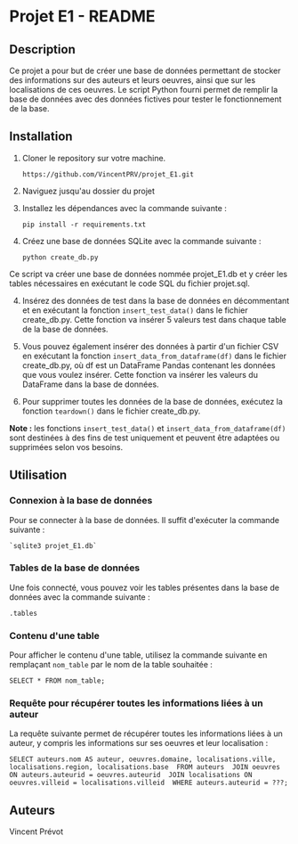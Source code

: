 # Projet E1 - README

## Description

Ce projet a pour but de créer une base de données permettant de stocker des informations sur des auteurs et leurs oeuvres, ainsi que sur les localisations de ces oeuvres. Le script Python fourni permet de remplir la base de données avec des données fictives pour tester le fonctionnement de la base.


## Installation

1. Cloner le repository sur votre machine.

    `https://github.com/VincentPRV/projet_E1.git`

2. Naviguez jusqu'au dossier du projet

3. Installez les dépendances avec la commande suivante :

    `pip install -r requirements.txt`

4. Créez une base de données SQLite avec la commande suivante :

    `python create_db.py`

Ce script va créer une base de données nommée projet_E1.db et y créer les tables nécessaires en exécutant le code SQL du fichier projet.sql.

4. Insérez des données de test dans la base de données en décommentant et en exécutant la fonction `insert_test_data()` dans le fichier create_db.py. Cette fonction va insérer 5 valeurs test dans chaque table de la base de données.

5. Vous pouvez également insérer des données à partir d'un fichier CSV en exécutant la fonction `insert_data_from_dataframe(df)` dans le fichier create_db.py, où df est un DataFrame Pandas contenant les données que vous voulez insérer. Cette fonction va insérer les valeurs du DataFrame dans la base de données.

6. Pour supprimer toutes les données de la base de données, exécutez la fonction `teardown()` dans le fichier create_db.py.

**Note :** les fonctions `insert_test_data()` et `insert_data_from_dataframe(df)` sont destinées à des fins de test uniquement et peuvent être adaptées ou supprimées selon vos besoins.


## Utilisation


### Connexion à la base de données

Pour se connecter à la base de données. Il suffit d'exécuter la commande suivante :

    `sqlite3 projet_E1.db`



### Tables de la base de données

Une fois connecté, vous pouvez voir les tables présentes dans la base de données avec la commande suivante :

`.tables`



### Contenu d'une table

Pour afficher le contenu d'une table, utilisez la commande suivante en remplaçant `nom_table` par le nom de la table souhaitée :

`SELECT * FROM nom_table;`



### Requête pour récupérer toutes les informations liées à un auteur

La requête suivante permet de récupérer toutes les informations liées à un auteur, y compris les informations sur ses oeuvres et leur localisation :

`SELECT auteurs.nom AS auteur, oeuvres.domaine, localisations.ville, localisations.region, localisations.base 
FROM auteurs 
JOIN oeuvres ON auteurs.auteurid = oeuvres.auteurid 
JOIN localisations ON oeuvres.villeid = localisations.villeid 
WHERE auteurs.auteurid = ???;`


## Auteurs

Vincent Prévot
